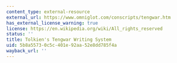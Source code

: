 ```yaml
---
content_type: external-resource
external_url: https://www.omniglot.com/conscripts/tengwar.htm
has_external_license_warning: true
license: https://en.wikipedia.org/wiki/All_rights_reserved
status: ''
title: Tolkien's Tengwar Writing System
uid: 5b8a5573-0c5c-401e-92aa-52e8dd785f4a
wayback_url: ''
---
```

